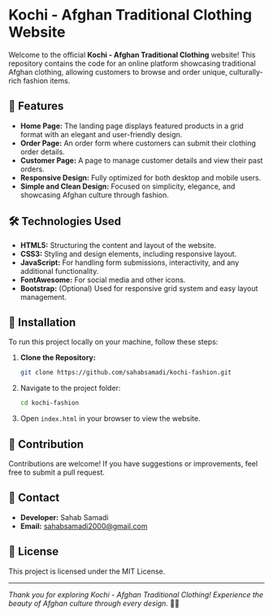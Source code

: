 # Kochi - Afghan Traditional Clothing Website

Welcome to the official **Kochi - Afghan Traditional Clothing** website! This repository contains the code for an online platform showcasing traditional Afghan clothing, allowing customers to browse and order unique, culturally-rich fashion items.

## 🌟 Features
- **Home Page:** The landing page displays featured products in a grid format with an elegant and user-friendly design.
- **Order Page:** An order form where customers can submit their clothing order details.
- **Customer Page:** A page to manage customer details and view their past orders.
- **Responsive Design:** Fully optimized for both desktop and mobile users.
- **Simple and Clean Design:** Focused on simplicity, elegance, and showcasing Afghan culture through fashion.

## 🛠️ Technologies Used
- **HTML5:** Structuring the content and layout of the website.
- **CSS3:** Styling and design elements, including responsive layout.
- **JavaScript:** For handling form submissions, interactivity, and any additional functionality.
- **FontAwesome:** For social media and other icons.
- **Bootstrap:** (Optional) Used for responsive grid system and easy layout management.

## 🚀 Installation
To run this project locally on your machine, follow these steps:

1. **Clone the Repository:**
   ```bash
   git clone https://github.com/sahabsamadi/kochi-fashion.git
   ```
2. Navigate to the project folder:
   ```bash
   cd kochi-fashion
   ```
3. Open `index.html` in your browser to view the website.

## 🤝 Contribution
Contributions are welcome! If you have suggestions or improvements, feel free to submit a pull request.

## 📧 Contact
- **Developer:** Sahab Samadi
- **Email:** sahabsamadi2000@gmail.com

## 📜 License
This project is licensed under the MIT License.

---

*Thank you for exploring Kochi - Afghan Traditional Clothing! Experience the beauty of Afghan culture through every design.* 👗✨
